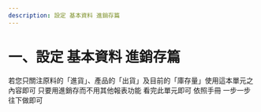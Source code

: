 ```yaml
---
description: 設定 基本資料 進銷存篇
---
```


# 一、設定 基本資料 進銷存篇

若您只關注原料的「進貨」、產品的「出貨」及目前的「庫存量」使用這本單元之內容即可      只要用進銷存而不用其他報表功能  看完此單元即可 依照手冊 一步一步往下做即可










